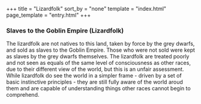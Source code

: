 +++
title = "Lizardfolk"
sort_by = "none"
template = "index.html"
page_template = "entry.html"
+++

### Slaves to the Goblin Empire (Lizardfolk)
The lizardfolk are not natives to this land, taken by force by the grey dwarfs, and sold as slaves to the Goblin Empire. Those who were not sold were kept as slaves by the grey dwarfs themselves.
The lizardfolk are treated poorly and not seen as equals of the same level of consciousness as other races, due to their different view of the world, but this is an unfair assessment. While lizardfolk do see the world in a simpler frame - driven by a set of basic instinctive principles - they are still fully aware of the world aroud them and are capable of understanding things other races cannot begin to comprehend.
